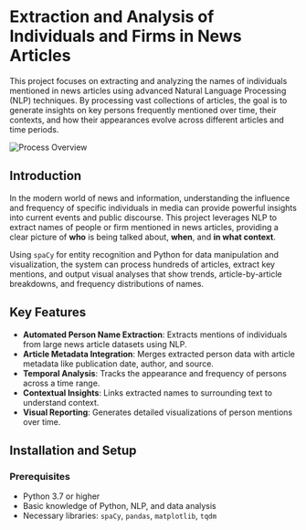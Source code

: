 # Extraction and Analysis of Individuals and Firms in News Articles


This project focuses on extracting and analyzing the names of individuals mentioned in news articles using advanced Natural Language Processing (NLP) techniques. By processing vast collections of articles, the goal is to generate insights on key persons frequently mentioned over time, their contexts, and how their appearances evolve across different articles and time periods.

![Process Overview](./assets/extraction_demo.gif)


## Introduction

In the modern world of news and information, understanding the influence and frequency of specific individuals in media can provide powerful insights into current events and public discourse. This project leverages NLP to extract names of people or firm mentioned in news articles, providing a clear picture of **who** is being talked about, **when**, and **in what context**.

Using `spaCy` for entity recognition and Python for data manipulation and visualization, the system can process hundreds of articles, extract key mentions, and output visual analyses that show trends, article-by-article breakdowns, and frequency distributions of names.

## Key Features

- **Automated Person Name Extraction**: Extracts mentions of individuals from large news article datasets using NLP.
- **Article Metadata Integration**: Merges extracted person data with article metadata like publication date, author, and source.
- **Temporal Analysis**: Tracks the appearance and frequency of persons across a time range.
- **Contextual Insights**: Links extracted names to surrounding text to understand context.
- **Visual Reporting**: Generates detailed visualizations of person mentions over time.

## Installation and Setup

### Prerequisites

- Python 3.7 or higher
- Basic knowledge of Python, NLP, and data analysis
- Necessary libraries: `spaCy`, `pandas`, `matplotlib`, `tqdm`


